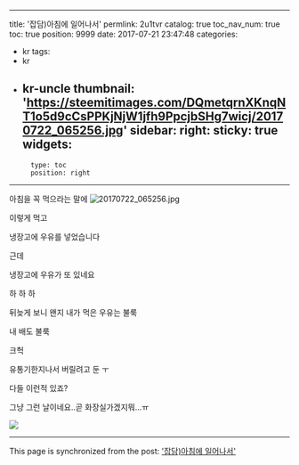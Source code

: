
---
title: '잡담)아침에 일어나서'
permlink: 2u1tvr
catalog: true
toc_nav_num: true
toc: true
position: 9999
date: 2017-07-21 23:47:48
categories:
- kr
tags:
- kr
- kr-uncle
thumbnail: 'https://steemitimages.com/DQmetqrnXKnqNT1o5d9cCsPPKjNjW1jfh9PpcjbSHg7wicj/20170722_065256.jpg'
sidebar:
    right:
        sticky: true
widgets:
    -
        type: toc
        position: right
---


아침을 꼭 먹으라는 말에
![20170722_065256.jpg](https://steemitimages.com/DQmetqrnXKnqNT1o5d9cCsPPKjNjW1jfh9PpcjbSHg7wicj/20170722_065256.jpg)

이렇게 먹고

냉장고에  우유를 넣었습니다

근데

냉장고에 우유가 또 있네요

하 하 하

뒤늦게 보니 왠지 내가  먹은 우유는 불룩

내 배도 불룩

크헉

유통기한지나서 버릴려고 둔 ㅜ

다들 이런적 있죠?

그냥 그런 날이네요..곧 화장실가겠지뭐...ㅠ

![](https://steemitimages.com/DQmckvm6RFy7Pwvqs6sKQD6LijFMnEpBiJhU4zEb7ZhsUW1/image.png)

- - -

This page is synchronized from the post: ['잡담)아침에 일어나서'](https://steemit.com/@virus707/2u1tvr)
